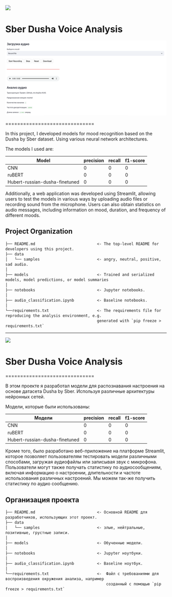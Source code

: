 <a id='ENG'></a>
<a href="#RUS"><img src='https://img.shields.io/badge/ENG -Go to RUS description-blue'></a>

# Sber Dusha Voice Analysis

![alt text](https://github.com/anpilove/SberDushaVoiceAnalysis/blob/main/streamlit/screenshot.png)

==============================

In this project, I developed models for mood recognition based on the Dusha by Sber dataset. Using various neural network architectures.

The models I used are:

| Model                          | precision | recall | f1-score |
| ------------------------------ | --------- | ------ | -------- |
| CNN                            | 0         | 0      | 0        |
| ruBERT                         | 0         | 0      | 0        |
| Hubert-russian-dusha-finetuned | 0         | 0      | 0        |

Additionally, a web application was developed using Streamlit, allowing users to test the models in various ways by uploading audio files or recording sound from the microphone. Users can also obtain statistics on audio messages, including information on mood, duration, and frequency of different moods.

## Project Organization

    ├── README.md                           <- The top-level README for developers using this project.
    ├── data
    │   └── samples                         <- angry, neutral, positive, sad audio.
    │
    ├── models                              <- Trained and serialized models, model predictions, or model summaries
    │
    ├── notebooks                           <- Jupyter notebooks.
    │
    ├── audio_classification.ipynb          <- Baseline notebooks.
    │
    └──requirements.txt                     <- The requirements file for reproducing the analysis environment, e.g.
                                            generated with `pip freeze > requirements.txt`

---

<a id='RUS'></a>
<a href="#ENG"><img src='https://img.shields.io/badge/RUS -Go to ENG description-blue'></a>

# Sber Dusha Voice Analysis

==============================

В этом проекте я разработал модели для распознавания настроения на основе датасета Dusha by Sber. Используя различные архитектуры нейронных сетей.

Модели, которые были использованы:

| Модели                         | precision | recall | f1-score |
| ------------------------------ | --------- | ------ | -------- |
| CNN                            | 0         | 0      | 0        |
| ruBERT                         | 0         | 0      | 0        |
| Hubert-russian-dusha-finetuned | 0         | 0      | 0        |

Кроме того, было разработано веб-приложение на платформе Streamlit, которое позволяет пользователям тестировать модели различными способами, загружая аудиофайлы или записывая звук с микрофона. Пользователи могут также получать статистику по аудиосообщениям, включая информацию о настроении, длительности и частоте использования различных настроений.
Мы можем так-же получить статистику по аудио сообщению.

## Организация проекта

    ├── README.md                           <- Основной README для разработчиков, использующих этот проект.
    ├── data
    │   └── samples                         <- злые, нейтральные, позитивные, грустные записи.
    │
    ├── models                              <- Обученные модели.
    │
    ├── notebooks                           <- Jupyter ноутбуки.
    │
    ├── audio_classification.ipynb          <- Baseline ноутбук.
    │
    └──requirements.txt                     <-  Файл с требованиями для воспроизведения окружения анализа, например
                                                созданный с помощью `pip freeze > requirements.txt`
